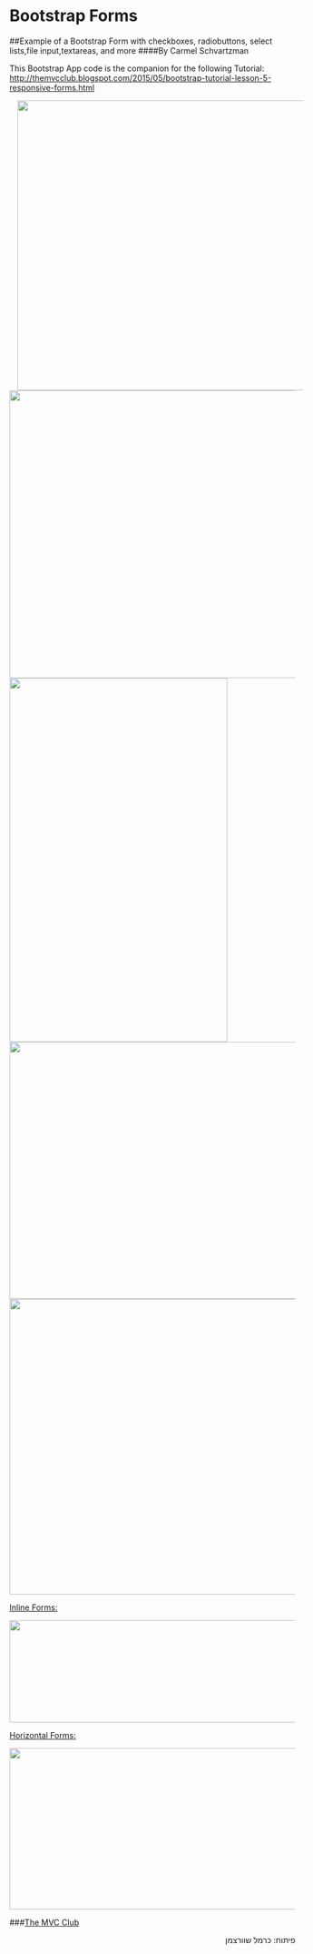 # Bootstrap Forms
##Example of a Bootstrap Form with checkboxes, radiobuttons, select lists,file input,textareas, and more
####By Carmel Schvartzman

This Bootstrap App code is the companion for the following Tutorial:
 http://themvcclub.blogspot.com/2015/05/bootstrap-tutorial-lesson-5-responsive-forms.html

<a href="http://themvcclub.blogspot.com/2015/05/bootstrap-tutorial-lesson-5-responsive-forms.html" imageanchor="1" target="_blank" style="margin-left: 1em; margin-right: 1em;">


<img border="0" height="510" src="http://1.bp.blogspot.com/-T-WPZnSVxgM/VWWzPfL0b2I/AAAAAAAAK_U/lp-pchFXj9k/s640/1.png" width="640" />

<img border="0" height="506" src="http://3.bp.blogspot.com/-I7AzxGfc1uM/VWWzRQUHe2I/AAAAAAAAK_E/hcx1Rnqpj5U/s640/2.png" width="640" />

<img border="0" height="640" src="http://1.bp.blogspot.com/-Kv9TRd38YnE/VWWzRrJTbsI/AAAAAAAAK-g/aE-ECPWblvU/s640/3.png" width="384" />

<img border="0" height="452" src="http://1.bp.blogspot.com/-2Qjwh5cgcrU/VWWzSP1CK-I/AAAAAAAAK_A/0XDdFBKvmt0/s640/4.png" width="640" />

<img border="0" height="520" src="http://2.bp.blogspot.com/-AjFEMJna1ao/VWWzSYFgmWI/AAAAAAAAK-8/iO2oK4m7a84/s640/5.png" width="640" />


Inline Forms:


<img border="0" height="180" src="http://1.bp.blogspot.com/-x43z3xC3EH8/VWWzS7ner-I/AAAAAAAAK-s/tVHvHl6-1fY/s640/6.png" width="640" />


Horizontal Forms:


<img border="0" height="284" src="http://1.bp.blogspot.com/-ceHjucSR49s/VWWzTdTcDQI/AAAAAAAAK-0/6MhUc76FSgQ/s640/7.png" width="640" />


</a>

###<a href="http://themvcclub.blogspot.com/"   target="_blank"  >The MVC Club</a>

<div style="direction: rtl;">
פיתוח: כרמל שוורצמן</div>


